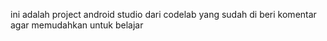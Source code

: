 ini adalah project android studio dari codelab yang sudah di beri komentar agar memudahkan untuk belajar 
